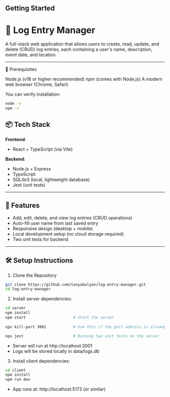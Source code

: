 ## Getting Started

# 📝 Log Entry Manager

A full-stack web application that allows users to create, read, update, and delete (CRUD) log entries, each containing a user's name, description, event date, and location.

---

🔧 Prerequisites

Node.js (v18 or higher recommended)
npm (comes with Node.js)
A modern web browser (Chrome, Safari)

You can verify installation:
```bash
node -v
npm -v
```
## 📦 Tech Stack

**Frontend**:  
- React + TypeScript (via Vite)

**Backend**:  
- Node.js + Express  
- TypeScript  
- SQLite3 (local, lightweight database)
- Jest (unit tests)

---

## 🚀 Features

- Add, edit, delete, and view log entries (CRUD operations)
- Auto-fill user name from last saved entry
- Responsive design (desktop + mobile)
- Local development setup (no cloud storage required)
- Two unit tests for backend 

---

## 🛠️ Setup Instructions

1. Clone the Repository

```bash
git clone https://github.com/tanyabalyan/log-entry-manager.git
cd log-entry-manager
```
2. Install server dependencies: 

```bash
cd server
npm install
npm start                     # Start the server
                              
npx kill-port 3001            # Use this if the port address is already in use 

npx jest                      # Running two unit tests on the server
```
- Server will run at http://localhost:3001
- Logs will be stored locally in data/logs.db

3. Install client dependencies: 

```bash
cd client
npm install
npm run dev

```
- App runs at: http://localhost:5173 (or similar)

